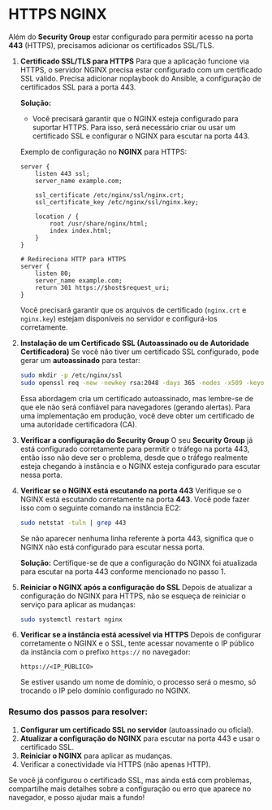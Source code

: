 # HTTPS NGINX

Além do **Security Group** estar configurado para permitir acesso na porta **443** (HTTPS), precisamos adicionar os certificados SSL/TLS.

1. **Certificado SSL/TLS para HTTPS**
   Para que a aplicação funcione via HTTPS, o servidor NGINX precisa estar configurado com um certificado SSL válido. 
   Precisa adicionar noplaybook do Ansible, a configuração de certificados SSL para a porta 443.

   **Solução:**
   - Você precisará garantir que o NGINX esteja configurado para suportar HTTPS. Para isso, será necessário criar ou usar um certificado SSL e configurar o NGINX para escutar na porta 443.

   Exemplo de configuração no **NGINX** para HTTPS:

   ```nginx
   server {
       listen 443 ssl;
       server_name example.com;

       ssl_certificate /etc/nginx/ssl/nginx.crt;
       ssl_certificate_key /etc/nginx/ssl/nginx.key;

       location / {
           root /usr/share/nginx/html;
           index index.html;
       }
   }

   # Redireciona HTTP para HTTPS
   server {
       listen 80;
       server_name example.com;
       return 301 https://$host$request_uri;
   }
   ```

   Você precisará garantir que os arquivos de certificado (`nginx.crt` e `nginx.key`) estejam disponíveis no servidor e configurá-los corretamente.

2. **Instalação de um Certificado SSL (Autoassinado ou de Autoridade Certificadora)**
   Se você não tiver um certificado SSL configurado, pode gerar um **autoassinado** para testar:

   ```bash
   sudo mkdir -p /etc/nginx/ssl
   sudo openssl req -new -newkey rsa:2048 -days 365 -nodes -x509 -keyout /etc/nginx/ssl/nginx.key -out /etc/nginx/ssl/nginx.crt
   ```

   Essa abordagem cria um certificado autoassinado, mas lembre-se de que ele não será confiável para navegadores (gerando alertas). Para uma implementação em produção, você deve obter um certificado de uma autoridade certificadora (CA).

3. **Verificar a configuração do Security Group**
   O seu **Security Group** já está configurado corretamente para permitir o tráfego na porta 443, então isso não deve ser o problema, desde que o tráfego realmente esteja chegando à instância e o NGINX esteja configurado para escutar nessa porta.

4. **Verificar se o NGINX está escutando na porta 443**
   Verifique se o NGINX está escutando corretamente na porta **443**. Você pode fazer isso com o seguinte comando na instância EC2:

   ```bash
   sudo netstat -tuln | grep 443
   ```

   Se não aparecer nenhuma linha referente à porta 443, significa que o NGINX não está configurado para escutar nessa porta.

   **Solução:**
   Certifique-se de que a configuração do NGINX foi atualizada para escutar na porta 443 conforme mencionado no passo 1.

5. **Reiniciar o NGINX após a configuração do SSL**
   Depois de atualizar a configuração do NGINX para HTTPS, não se esqueça de reiniciar o serviço para aplicar as mudanças:

   ```bash
   sudo systemctl restart nginx
   ```

6. **Verificar se a instância está acessível via HTTPS**
   Depois de configurar corretamente o NGINX e o SSL, tente acessar novamente o IP público da instância com o prefixo `https://` no navegador:

   ```text
   https://<IP_PÚBLICO>
   ```

   Se estiver usando um nome de domínio, o processo será o mesmo, só trocando o IP pelo domínio configurado no NGINX.

### Resumo dos passos para resolver:

1. **Configurar um certificado SSL no servidor** (autoassinado ou oficial).
2. **Atualizar a configuração do NGINX** para escutar na porta 443 e usar o certificado SSL.
3. **Reiniciar o NGINX** para aplicar as mudanças.
4. Verificar a conectividade via HTTPS (não apenas HTTP).

Se você já configurou o certificado SSL, mas ainda está com problemas, compartilhe mais detalhes sobre a configuração ou erro que aparece no navegador, e posso ajudar mais a fundo!